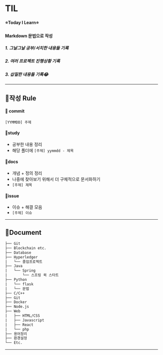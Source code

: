 # TIL 
#### ⭐Today I Learn⭐   
#### Markdown 문법으로 작성  
##### 1. 그날그날 공부/서치한 내용들 기록
##### 2. 여러 프로젝트 진행상황 기록
##### 3. 삽질한 내용들 기록😂
  
  
---


## 🍑작성 Rule
#### 📌 commit
`[YYMMDD] 주제 `
  
#### 📌study

- 공부한 내용 정리
- 해당 폴더에 `[주제] yymmdd - 제목`  
  
  

#### 📌docs

- 개념 + 정의 정리
- 나중에 찾아보기 위해서 더 구체적으로 문서화하기
- `[주제] 제목`  



#### 📌issue 

- 이슈 + 해결 모음
- `[주제] 이슈`  
  
---


## 🍓Document


```default
├── Git
├── Blockchain etc.
├── Database
├── Hyperledger
|   └── 졸업프로젝트
├── Java
|   └── Spring
|       └── 스프링 퀵 스타트
├── Python
|   └── flask
|   └── 문법
├── C/C++
├── Git
├── Docker
├── Node.js
├── Web
|   ├── HTML/CSS
|   ├── Javascript
|   ├── React
|   └── php
├── 용어정리
├── 환경설정
└── Etc.
```
  
  
---

